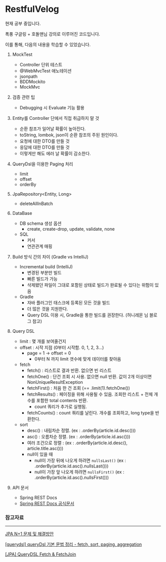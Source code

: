 # RestfulVelog

현재 공부 중입니다.

폭풍 구글링 + 호돌맨님 강의로 이루어진 코드입니다.

이를 통해, 다음의 내용을 학습할 수 있었습니다.

1. MockTest 
   - Controller 단위 테스트
   - @WebMvcTest 애노테이션
   - jsonpath
   - BDDMockito
   - MockMvc


2. 검증 관련 팁
   - Debugging 시 Evaluate 기능 활용


3. Entity를 Controller 단에서 직접 취급하지 말 것
   - 순환 참조가 일어날 확률이 높아진다.
   - toString, lombok, json이 순환 참조의 주된 원인이다.
   - 요청에 대한 DTO를 만들 것
   - 응답에 대한 DTO를 만들 것
   - 이렇게만 해도 에러 날 확률이 감소한다.


4. QueryDsl을 이용한 Paging 처리
   - limit
   - offset
   - orderBy


5. JpaRepository<Entity, Long>
   - deleteAllInBatch

    
6. DataBase
   - DB schema 생성 옵션
     - create, create-drop, update, validate, none
   - SQL
     - 커서
     - 연관관계 매핑


7. Build 방식 간의 차이 (Gradle vs IntelliJ)
   - Incremental build (IntelliJ) 
     - 변경된 부분만 빌드
     - 빠른 빌드가 가능
     - 삭제됐던 파일이 그대로 포함된 상태로 빌드가 완료될 수 있다는 위험이 있음
   - Gradle
     - 자바 플러그인 태스크에 등록된 모든 것을 빌드
     - 더 많은 것을 지원한다.
     - Query DSL 이용 시, Gradle을 통한 빌드를 권장한다. (허니레몬 님 블로그 참고)


8. Query DSL
   - limit : 몇 개를 보여줄건지
   - offset : 시작 지점 (0부터 시작함. 0, 1, 2, 3...)
     - page = 1 -> offset = 0
       - 0부터 N 까지 limit 갯수에 맞게 데이터를 찾아옴
   - fetch
     - fetch() : 리스트로 결과 반환. 없으면 빈 리스트
     - fetchOne() : 단건 조회 시 사용. 없으면 null 반환. 값이 2개 이상이면 NonUniqueResultException
     - fetchFirst() : 처음 한 건 조회 (== .limit(1).fetchOne())
     - fetchResults() : 페이징을 위해 사용될 수 있음. 조회한 리스트 + 전체 개수를 포함한 total contents 반환. 
       - count 쿼리가 추가로 실행됨.
     - fetchCounts() : count 쿼리를 날린다. 개수를 조회하고, long type을 반환한다.
   - sort
     - desc() : 내림차순 정렬. (ex : .orderBy(article.id.desc()))
     - asc() : 오름차순 정렬. (ex : .orderBy(article.id.asc())) 
     - 여러 조건으로 정렬 : (ex : .orderBy(article.id.desc(), article.title.asc()))
     - null이 있을 때
       - null이 가장 뒤에 나오게 하려면 `nullsLast()` (ex : .orderBy(article.id.asc().nullsLast())) 
       - null이 가장 앞 나오게 하려면 `nullsFirst()` (ex : .orderBy(article.id.asc().nullsFirst())) 


9. API 문서
   - Spring REST Docs 
   - [Spring REST Docs 공식문서](https://docs.spring.io/spring-restdocs/docs/current/reference/html5/#introduction)



### 참고자료

---

[JPA N+1 문제 및 해결방안](https://jojoldu.tistory.com/165)

[[querydsl] queryDsl 기본 문법 정리 - fetch, sort, paging, aggregation](https://devkingdom.tistory.com/243)

[[JPA] QueryDSL Fetch & FetchJoin](https://velog.io/@moonyoung/JPA-QueryDSL-Fetch-FetchJoin)